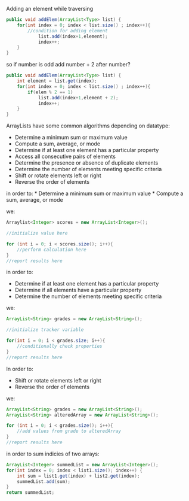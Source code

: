 Adding an element while traversing 
```java
public void addElem(ArrayList<Type> list) {
	for(int index = 0; index < list.size() ; index++){
		//condition for adding element
			list.add(index+1,element);
			index++;
	}
}
```

so if number is odd add number + 2 after number? 
```java
public void addElem(ArrayList<Type> list) {
	int element = list.get(index);
	for(int index = 0; index < list.size() ; index++){
		if(elem % 2 == 1)
			list.add(index+1,element + 2);
			index++;
	}
}
```

ArrayLists have some common algorithms depending on datatype:
* Determine a minimum sum or maximum value
* Compute a sum, average, or mode
* Determine if at least one element has a particular property
* Access all consecutive pairs of elements 
* Determine the presence or absence of duplicate elements
* Determine the number of elements meeting specific criteria 
* Shift or rotate elements left or right
* Reverse the order of elements

in order to:
	* Determine a minimum sum or maximum value
	* Compute a sum, average, or mode

we:
```java
Arraylist<Integer> scores = new ArrayList<Integer>();

//initialize value here 

for (int i = 0; i < scores.size(); i++){
	//perform calculation here
}
//report results here 
```

in order to:
* Determine if at least one element has a particular property
*  Determine if all elements have a particular property
* Determine the number of elements meeting specific criteria

we:
```java
ArrayList<String> grades = new ArrayList<String>();

//initialize tracker variable

for(int i = 0; i < grades.size; i++){
	//conditionally check properties
}
//report results here

```

In order to:
* Shift or rotate elements left or right
* Reverse the order of elements

we:
```java
ArrayList<String> grades = new ArrayList<String>();
ArrayList<String> alteredArray = new ArrayList<String>();

for (int i = 0; i < grades.size(); i++){
	//add values from grade to alteredArray
}
//report results here 
```

in order to sum indicies of two arrays:
```java
ArrayList<Integer> summedList = new ArrayList<Integer>();
for(int index = 0; index < list1.size(); index++) {
	int sum = list1.get(index) + list2.get(index);
	summedList.add(sum);
}
return summedList;
```